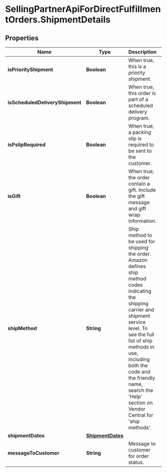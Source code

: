 # SellingPartnerApiForDirectFulfillmentOrders.ShipmentDetails

## Properties

Name | Type | Description | Notes
------------ | ------------- | ------------- | -------------
**isPriorityShipment** | **Boolean** | When true, this is a priority shipment. | 
**isScheduledDeliveryShipment** | **Boolean** | When true, this order is part of a scheduled delivery program. | [optional] 
**isPslipRequired** | **Boolean** | When true, a packing slip is required to be sent to the customer. | 
**isGift** | **Boolean** | When true, the order contain a gift. Include the gift message and gift wrap information. | [optional] 
**shipMethod** | **String** | Ship method to be used for shipping the order. Amazon defines ship method codes indicating the shipping carrier and shipment service level. To see the full list of ship methods in use, including both the code and the friendly name, search the &#39;Help&#39; section on Vendor Central for &#39;ship methods&#39;. | 
**shipmentDates** | [**ShipmentDates**](ShipmentDates.md) |  | 
**messageToCustomer** | **String** | Message to customer for order status. | 


